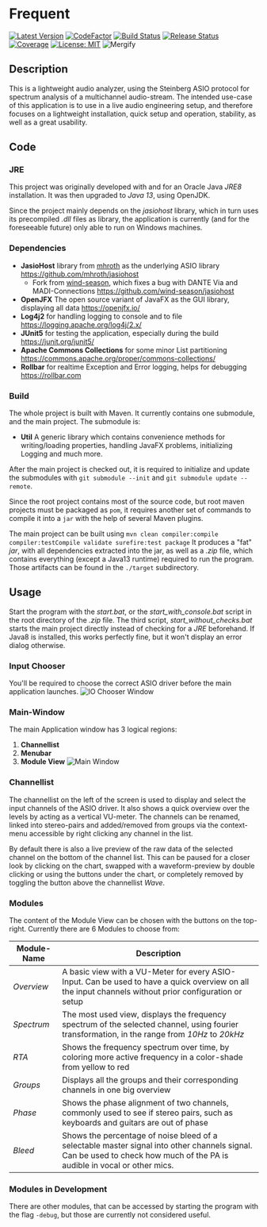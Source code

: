 # Frequent
[![Latest Version](https://img.shields.io/github/v/release/AdminOfThis/Frequent?include_prereleases)](https://github.com/AdminOfThis/Frequent/releases)
[![CodeFactor](https://www.codefactor.io/repository/github/adminofthis/frequent/badge)](https://www.codefactor.io/repository/github/adminofthis/frequent) [![Build Status](https://github.com/AdminOfThis/Frequent/workflows/Build/badge.svg)](https://github.com/AdminOfThis/Frequent/actions) [![Release Status](https://github.com/AdminOfThis/Frequent/workflows/Release/badge.svg)](https://github.com/AdminOfThis/Frequent/releases) [![Coverage](https://codecov.io/gh/AdminOfThis/Frequent/branch/master/graph/badge.svg)](https://codecov.io/gh/AdminOfThis/Frequent) [![License: MIT](https://img.shields.io/github/license/AdminOfThis/Frequent)](https://opensource.org/licenses/MIT) ![Mergify](https://img.shields.io/endpoint.svg?url=https://gh.mergify.io/badges/AdminOfThis/Frequent)

## Description

This is a lightweight audio analyzer, using the Steinberg ASIO protocol for spectrum analysis of a multichannel audio-stream.
The intended use-case of this application is to use in a live audio engineering setup, and therefore focuses on a lightweight installation, quick setup and operation, stability, as well as a great usability.


## Code
### JRE
This project was originally developed with and for an Oracle Java *JRE8* installation.
It was then upgraded to *Java 13*, using OpenJDK.

Since the project mainly depends on the *jasiohost* library, which in turn uses its precompiled *.dll* files as library, the application is currently (and for the foreseeable future) only able to run on Windows machines.
### Dependencies
 - **JasioHost** library from [mhroth](https://github.com/mhroth) as the underlying ASIO library
 https://github.com/mhroth/jasiohost
	 - Fork from [wind-season](https://github.com/wind-season), which fixes a bug with DANTE Via and MADI-Connections
	 https://github.com/wind-season/jasiohost
 - **OpenJFX** The open source variant of JavaFX as the GUI library, displaying all data
 https://openjfx.io/
 - **Log4j2** for handling logging to console and to file
 https://logging.apache.org/log4j/2.x/
 - **JUnit5** for testing the application, especially during the build
 https://junit.org/junit5/
 - **Apache Commons Collections** for some minor List partitioning https://commons.apache.org/proper/commons-collections/
 - **Rollbar** for realtime Exception and Error logging, helps for debugging https://rollbar.com

### Build
The whole project is built with Maven. It currently contains one submodule, and the main project. The submodule is:

 - **Util** A generic library which contains convenience methods for writing/loading properties, handling JavaFX problems, initializing Logging and much more.
  
After the main project is checked out, it is required to initialize and update the submodules with `git submodule --init` and `git submodule update --remote`.

Since the root project contains most of the source code, but root maven projects must be packaged as `pom`, it requires another set of commands to compile it into a `jar` with the help of several Maven plugins.

The main project can be built using `mvn clean compiler:compile compiler:testCompile validate surefire:test package`
It produces a "fat" *jar*, with all dependencies extracted into the jar, as well as a *.zip* file, which contains everything (except a Java13 runtime) required to run the program.
Those artifacts can be found in the `./target` subdirectory.

## Usage
Start the program with the *start.bat*, or the *start_with_console.bat* script in the root directory of the *.zip* file.
The third script, *start_without_checks.bat* starts the main project directly instead of checking for a *JRE* beforehand. If Java8 is installed, this works perfectly fine, but it won't display an error dialog otherwise.
### Input Chooser
You'll be required to choose the correct ASIO driver before the main application launches. 
![IO Chooser Window](https://i.postimg.cc/FzZXxKwc/grafik.png) 
### Main-Window
The main Application window has 3 logical regions:
 1.  **Channellist** 
 2.  **Menubar**
 3. **Module View**
![Main Window](https://i.postimg.cc/HkyRbskB/grafik.png)
### Channellist
The channellist on the left of the screen is used to display and select the input channels of the ASIO driver. It also shows a quick overview over the levels by acting as a vertical VU-meter.
The channels can be renamed, linked into stereo-pairs and added/removed from groups via the context-menu accessible by right clicking any channel in the list.

By default there is also a live preview of the raw data of the selected channel on the bottom of the channel list. This can be paused for a closer look by clicking on the chart, swapped with a waveform-preview by double clicking or using the buttons under the chart, or completely removed by toggling the button above the channellist *Wave*.

### Modules
The content of the Module View can be chosen with the buttons on the top-right.
Currently there are 6 Modules to choose from:

| Module-Name | Description |
| --- | --- |
|*Overview*| A basic view with a VU-Meter for every ASIO-Input. Can be used to have a quick overview on all the input channels without prior configuration or setup|
|*Spectrum* | The most used view, displays the frequency spectrum of the selected channel, using fourier transformation, in the range from *10Hz* to *20kHz* |
|*RTA* | Shows the frequency spectrum over time, by coloring more active frequency in a color-shade from yellow to red |
|*Groups* | Displays all the groups and their corresponding channels in one big overview|
|*Phase*|Shows the phase alignment of two channels, commonly used to see if stereo pairs, such as keyboards and guitars are out of phase |.
|*Bleed*| Shows the percentage of noise bleed of a selectable master signal into other channels signal. Can be used to check how much of the PA is audible in vocal or other mics. |
### Modules in Development
There are other modules, that can be accessed by starting the program with the flag `-debug`, but those are currently not considered useful.
